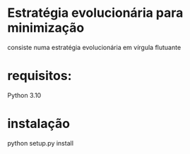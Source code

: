 # Estratégia evolucionária para minimização
consiste numa estratégia evolucionária em vírgula flutuante

# requisitos:
Python 3.10

# instalação 
python setup.py install

